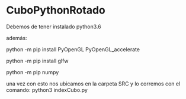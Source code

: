 # CuboPythonRotado

Debemos de tener instalado python3.6

además:

python -m pip install PyOpenGL PyOpenGL_accelerate

python -m pip install glfw

python -m pip numpy

una vez con esto nos ubicamos en la carpeta SRC y lo corremos con el comando:
python3 indexCubo.py
